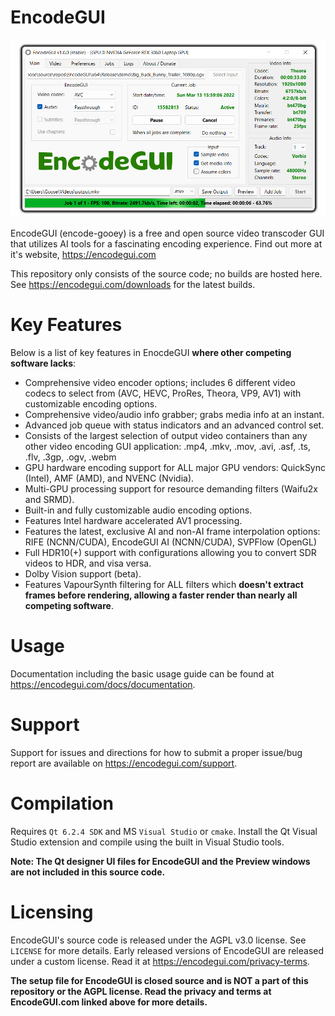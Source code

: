 # EncodeGUI
![alt text][egui]

[egui]: https://github.com/DaGooseYT/EncodeGUI/blob/main/gui.png

EncodeGUI (encode-gooey) is a free and open source video transcoder GUI that utilizes AI tools for a fascinating encoding experience. Find out more at it's website, https://encodegui.com

This repository only consists of the source code; no builds are hosted here. See https://encodegui.com/downloads for the latest builds.

# Key Features
Below is a list of key features in EnocdeGUI **where other competing software lacks**:
- Comprehensive video encoder options; includes 6 different video codecs to select from (AVC, HEVC, ProRes, Theora, VP9, AV1) with customizable encoding options.
- Comprehensive video/audio info grabber; grabs media info at an instant.
- Advanced job queue with status indicators and an advanced control set.
- Consists of the largest selection of output video containers than any other video encoding GUI application: .mp4, .mkv, .mov, .avi, .asf, .ts, .flv, .3gp, .ogv, .webm
- GPU hardware encoding support for ALL major GPU vendors: QuickSync (Intel), AMF (AMD), and NVENC (Nvidia).
- Multi-GPU processing support for resource demanding filters (Waifu2x and SRMD).
- Built-in and fully customizable audio encoding options.
- Features Intel hardware accelerated AV1 processing. 
- Features the latest, exclusive AI and non-AI frame interpolation options: RIFE (NCNN/CUDA), EncodeGUI AI (NCNN/CUDA), SVPFlow (OpenGL)
- Full HDR10(+) support with configurations allowing you to convert SDR videos to HDR, and visa versa.
- Dolby Vision support (beta).
- Features VapourSynth filtering for ALL filters which **doesn't extract frames before rendering, allowing a faster render than nearly all competing software**.

# Usage
Documentation including the basic usage guide can be found at https://encodegui.com/docs/documentation.

# Support
Support for issues and directions for how to submit a proper issue/bug report are available on https://encodegui.com/support.

# Compilation
Requires `Qt 6.2.4 SDK` and MS `Visual Studio` or `cmake`.
Install the Qt Visual Studio extension and compile using the built in Visual Studio tools.

**Note: The Qt designer UI files for EncodeGUI and the Preview windows are not included in this source code.**

# Licensing
EncodeGUI's source code is released under the AGPL v3.0 license. See `LICENSE` for more details. Early released versions of EncodeGUI are released under a custom license. Read it at https://encodegui.com/privacy-terms.

**The setup file for EncodeGUI is closed source and is NOT a part of this repository or the AGPL license. Read the privacy and terms at EncodeGUI.com linked above for more details.**
